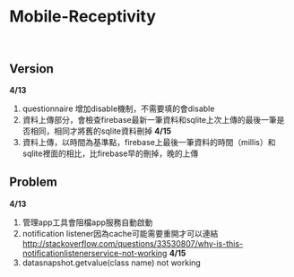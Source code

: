 # Mobile-Receptivity<br><br>

## Version<br>
**4/13**<br>
1. questionnaire 增加disable機制，不需要填的會disable
2. 資料上傳部分，會檢查firebase最新一筆資料和sqlite上次上傳的最後一筆是否相同，相同才將舊的sqlite資料刪掉
**4/15**<br>
1. 資料上傳，以時間為基準點，firebase上最後一筆資料的時間（millis）和sqlite裡面的相比，比firebase早的刪掉，晚的上傳
## Problem<br>
**4/13**<br>
1. 管理app工具會阻檔app服務自動啟動
2. notification listener因為cache可能需要重開才可以連結<br>
http://stackoverflow.com/questions/33530807/why-is-this-notificationlistenerservice-not-working
**4/15**<br>
1. datasnapshot.getvalue(class name) not working
